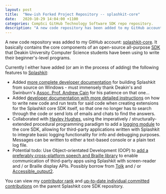 ```yaml
---
layout: post
title:  "New-ish Forked Project Repository -- splashkit-core"
date:   2020-10-29 14:04:00 +1100
categories: CompSci GitHub Technology Software SDK repo repository.
description: "A new code repository has been added to my GitHub account: splashkit-core.  It basically contains the..."
---
```


A new code repository was added to my GitHub account: [splashkit-core](https://github.com/njsch/splashkit-core).  It basically contains the core components of an open-source all-purpose [SDK](https://en.wikipedia.org/wiki/Software_development_kit) that Deakin University Computer Science students have been using to write their beginner's-level programs.

Currently I either have added (or am in the process of adding) the following features to [Splashkit](https://www.splashkit.io/):
  - Added [more complete developer documentation](https://github.com/splashkit/splashkit-core/pull/121) for building Splashkit from source on Windows - must immensely thank Deakin's and Swinburn's [Assoc. Prof. Andrew Cain](https://www.deakin.edu.au/about-deakin/people/andrew-cain) for his patience on that one...
  - Added [developer documentation with more detailed instructions](https://github.com/splashkit/splashkit-core/pull/137) on how to write new code and run tests for said code when creating extensions for the Splashkit core SDK itself, so that one no longer has to search through the code or send lots of emails and chats to find the answers.
  - Collaborated with [Hayley Hughes](https://blog.foxes.systems/about/), using the imperatively / structurally-extended procedural programming paradigm to add a [logging module](https://github.com/njsch/splashkit-core/tree/logging) to the core SDK, allowing for third-party applications written with Splashkit to integrate basic logging functionality for info and debugging purposes.  Messages can be written to either a text-based console or a plain text log file.
  - Potential todo: Use Object-orientated Development (OOP) to [add a preferably cross-platform speech and Braille library](https://github.com/splashkit/splashkit-core/issues/113) to enable communication of third-party apps using Splashkit with screen-reader and / or Braille display APIs.  Possibly borrow from [Tolk](https://github.com/dkager/tolk) and / or [Accessible_output2](https://github.com/ctoth/accessible_output2).

You can view my [contributor rank](https://github.com/splashkit/splashkit-core/graphs/contributors) and [up-to-date individual committed contributions](https://github.com/splashkit/splashkit-core/commits?author=njsch) on the parent Splashkit core SDK repository.